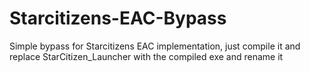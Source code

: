 # Starcitizens-EAC-Bypass
Simple bypass for Starcitizens EAC implementation, just compile it and replace StarCitizen_Launcher with the compiled exe and rename it
